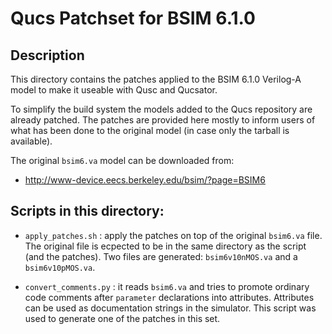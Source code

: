 # Qucs Patchset for BSIM 6.1.0

## Description

This directory contains the patches applied to the BSIM 6.1.0 Verilog-A model to make it useable with Qusc and Qucsator.

To simplify the build system the models added to the Qucs repository are already patched. The patches are provided here mostly to inform users of what has been done to the original model (in case only the tarball is available).

The original `bsim6.va` model can be downloaded from:

 - <http://www-device.eecs.berkeley.edu/bsim/?page=BSIM6>

## Scripts in this directory:

 - `apply_patches.sh` : apply the patches on top of the original `bsim6.va` file. The original file is ecpected to be in the same directory as the script (and the patches). Two files are generated: `bsim6v10nMOS.va` and a `bsim6v10pMOS.va`.

 - `convert_comments.py` : it reads `bsim6.va` and tries to promote ordinary code comments after `parameter` declarations into attributes. Attributes can be used as documentation strings in the simulator. This script was used to generate one of the patches in this set.
